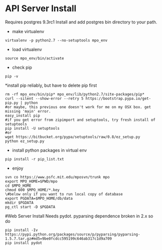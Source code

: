 # API Server Install

Requires postgres 9.3rc1
Install and add postgres bin directory to your path.

* make virtualenv
```
virtualenv -p python2.7 --no-setuptools mpo_env
```
* load virtualenv
```
source mpo_env/bin/activate
```
* check pip
```
pip -v
```
*install pip reliably, but have to delete pip first
```
rm -rf mpo_env/bin/pip* mpo_env/lib/python2.7/site-packages/pip*
curl --silent --show-error --retry 5 https://bootstrap.pypa.io/get-pip.py | python
#or maybe, this previous one doesn't work for me on my OSX box. get missing 'main' error. 
easy_install pip
#if you get error from zipimport and setuptools, try fresh install of setuptools
pip install -U setuptools
#or
wget https://bitbucket.org/pypa/setuptools/raw/0.8/ez_setup.py
python ez_setup.py
```
* install python packages in virtual env
```
pip install -r pip_list.txt
```
* enjoy
```
svn co https://www.psfc.mit.edu/mposvn/trunk mpo
export MPO_HOME=$PWD/mpo
cd $MPO_HOME
chmod 600 $MPO_HOME/*.key
\#below only if you want to run local copy of database
export PGDATA=$MPO_HOME/db/data 
mkdir $PGDATA
pg_ctl start -D $PGDATA

```
#Web Server Install
Needs pydot. pyparsing dependence broken in 2.x so do
```
pip install -Iv https://pypi.python.org/packages/source/p/pyparsing/pyparsing-1.5.7.tar.gz#md5=9be0fcdcc595199c646ab317c1d9a709
pip install pydot
```
